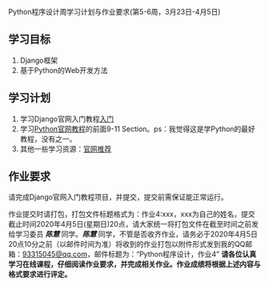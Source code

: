 Python程序设计周学习计划与作业要求(第5-6周，3月23日-4月5日)





## 学习目标
1. Django框架
2. 基于Python的Web开发方法


 
## 学习计划
1. 学习Django官网入门教程[入门](https://docs.djangoproject.com/en/3.0/intro/ "入门")
2. 学习[Python官网教程](https://docs.python.org/3/tutorial/index.html "Python官网教程")的前面9-11 Section。ps：我觉得这是学Python的最好教程，没有之一。
3. 其他一些学习资源：[官网推荐](https://wiki.python.org/moin/BeginnersGuide/Programmers "官网推荐")

## 作业要求
请完成Django官网入门教程项目，并提交，提交前需保证能正常运行。

作业提交时请打包，打包文件标题格式为：作业4:xxx，xxx为自己的姓名，提交截止时间2020年4月5日(星期日)20点，请大家统一将打包文件在截至时间之前发给学习委员 ***陈慧*** 同学。***陈慧*** 同学，不管是否收齐作业，请务必于2020年4月5日20点10分之前（以邮件时间为准）将收到的作业打包以附件形式发到我的QQ邮箱：93315045@qq.com，邮件标题为：“Python程序设计，作业4”
**请各位认真学习在线课程，仔细阅读作业要求，并完成相关作业。作业成绩将根据上述内容与格式要求进行评定。**